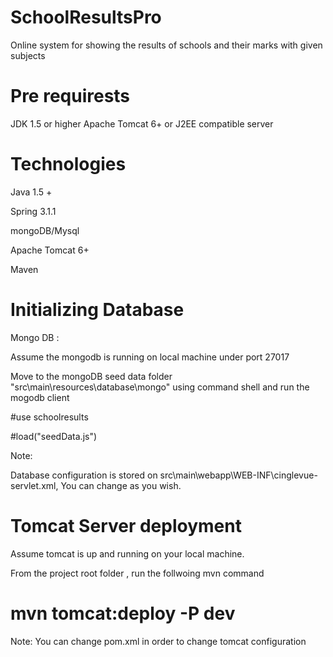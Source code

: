 SchoolResultsPro
================
Online system for showing the results of schools and their marks with 
given  subjects


Pre requirests
==============
  JDK 1.5 or higher
  Apache Tomcat 6+ or J2EE compatible server
  
 
Technologies
===========
Java 1.5 +

Spring 3.1.1

mongoDB/Mysql

Apache Tomcat 6+

Maven 


Initializing Database
=====================

Mongo DB : 

 Assume the mongodb is running on local machine under port 27017
 
 Move to the mongoDB seed data folder "src\main\resources\database\mongo" using  command shell and run the mogodb client
 
 #use schoolresults
 
 #load("seedData.js")
 
 Note:
 
   Database configuration is stored on src\main\webapp\WEB-INF\cinglevue-servlet.xml, You can change as you wish.
   
Tomcat Server deployment
========================

   Assume tomcat is up and running on your local machine.
   
   From the project root folder , run the follwoing mvn command 
   
   # mvn tomcat:deploy -P dev
   
   Note: You can change pom.xml in order to change  tomcat configuration 



  
  
